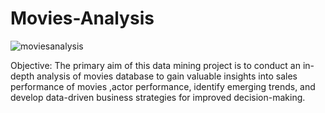 # Movies-Analysis
![moviesanalysis](https://github.com/jnana027/Movies-Analysis/assets/120124430/b70ea9f3-949b-46ee-9a92-71663afe7866)

Objective:
The primary aim of this data mining project is to conduct an in-depth analysis of movies database to gain valuable insights into sales performance of movies ,actor performance, identify emerging trends, and develop data-driven business strategies for improved decision-making.

